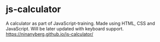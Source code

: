 # js-calculator

A calculator as part of JavaScript-training. Made using HTML, CSS and JavaScript. Will be later updated with keyboard support.
https://ninanyberg.github.io/js-calculator/
